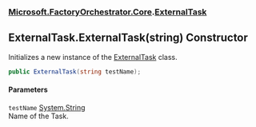 ### [Microsoft.FactoryOrchestrator.Core](Microsoft_FactoryOrchestrator_Core.md 'Microsoft.FactoryOrchestrator.Core').[ExternalTask](ExternalTask.md 'Microsoft.FactoryOrchestrator.Core.ExternalTask')
## ExternalTask.ExternalTask(string) Constructor
Initializes a new instance of the [ExternalTask](ExternalTask.md 'Microsoft.FactoryOrchestrator.Core.ExternalTask') class.  
```csharp
public ExternalTask(string testName);
```
#### Parameters
<a name='Microsoft_FactoryOrchestrator_Core_ExternalTask_ExternalTask(string)_testName'></a>
`testName` [System.String](https://docs.microsoft.com/en-us/dotnet/api/System.String 'System.String')  
Name of the Task.
  
